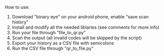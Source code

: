 How to use:
1. Download "binary eye" on your android phone, enable "save scan history"
2. Install and modify all the needed liblaries (see comments for more info)
3. Run your file through "file_to_qr.py"
4. Scan the output (all invalid codes will be skipped by the script)
5. Export your history as a CSV file with semicolons
6. Run the CSV file through "qr_to_file.py"
